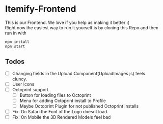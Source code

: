 # Itemify-Frontend
This is our Frontend. We love if you help us making it better :)  
Right now the easiest way to run it yourself is by cloning this Repo and then run in with 

```sh
npm install
npm start
```
## Todos
- [ ] Changing fields in the Upload Component(UploadImages.js) feels cluncy.
- [ ] User Icons
- [ ] Octoprint support
  - [ ] Button for loading files to Octoprint
  - [ ] Menu for adding Octoprint install to Profile
  - [ ] Maybe Octoprint Plugin for not published Octoprint installs
- [ ] Fix: On Safari the Font of the Logo doesnt load.
- [ ] Fix: On Mobile the 3D Rendered Models feel bad
